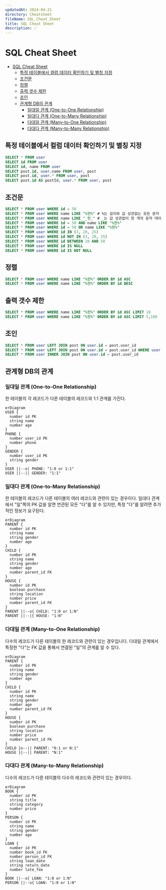 ```yaml
---
updatedAt: 2024-04-21
directory: Cheatsheet
fileName: SQL_Cheat_Sheet
title: SQL Cheat Sheet
description: ✅
---
```


# SQL Cheat Sheet

- [SQL Cheat Sheet](#sql-cheat-sheet)
  - [특정 테이블에서 컬럼 데이터 확인하기 및 별칭 지정](#특정-테이블에서-컬럼-데이터-확인하기-및-별칭-지정)
  - [조건문](#조건문)
  - [정렬](#정렬)
  - [출력 갯수 제한](#출력-갯수-제한)
  - [조인](#조인)
  - [관계형 DB의 관계](#관계형-db의-관계)
    - [일대일 관계 (One-to-One Relationship)](#일대일-관계-one-to-one-relationship)
    - [일대다 관계 (One-to-Many Relationship)](#일대다-관계-one-to-many-relationship)
    - [다대일 관계 (Many-to-One Relationship)](#다대일-관계-many-to-one-relationship)
    - [다대다 관계 (Many-to-Many Relationship)](#다대다-관계-many-to-many-relationship)

## 특정 테이블에서 컬럼 데이터 확인하기 및 별칭 지정

```sql
SELECT * FROM user
SELECT id FROM user
SELECT id, name FROM user
SELECT post.id, user.name FROM user, post
SELECT post.id, user.* FROM user, post
SELECT post.id AS postId, user.* FROM user, post
```

## 조건문

```sql
SELECT * FROM user WHERE id = 50
SELECT * FROM user WHERE name LIKE "%현%" # %는 길이와 값 상관없는 모든 문자 데이터와 매칭
SELECT * FROM user WHERE name LIKE "_현_" # _는 값 상관없이 한 개의 문자 데이터와 매칭
SELECT * FROM user WHERE id = 50 AND name LIKE "%현%"
SELECT * FROM user WHERE id = 50 OR name LIKE "%현%"
SELECT * FROM user WHERE id IN (3, 20, 25)
SELECT * FROM user WHERE id NOT IN (3, 20, 25)
SELECT * FROM user WHERE id BETWEEN 20 AND 50
SELECT * FROM user WHERE id IS NULL
SELECT * FROM user WHERE id IS NOT NULL
```

## 정렬

```sql
SELECT * FROM user WHERE name LIKE "%현%" ORDER BY id ASC
SELECT * FROM user WHERE name LIKE "%현%" ORDER BY id DESC
```

## 출력 갯수 제한

```sql
SELECT * FROM user WHERE name LIKE "%현%" ORDER BY id ASC LIMIT 10
SELECT * FROM user WHERE name LIKE "%현%" ORDER BY id ASC LIMIT 5,100
```

## 조인

```sql
SELECT * FROM user LEFT JOIN post ON user.id = post.user_id
SELECT * FROM user LEFT JOIN post ON user.id = post.user_id WHERE user.id = 20
SELECT * FROM user INNER JOIN post ON user.id = post.user_id
```

## 관계형 DB의 관계

### 일대일 관계 (One-to-One Relationship)

한 테이블의 각 레코드가 다른 테이블의 레코드와 1:1 관계를 가진다.

```mermaid
erDiagram
USER {
  number id PK
  string name
  number age
}
PHONE {
  number user_id PK
  number phone
}
GENDER {
  number user_id PK
  string gender
}
USER ||--o| PHONE: "1:0 or 1:1"
USER ||--|| GENDER: "1:1"
```

### 일대다 관계 (One-to-Many Relationship)

한 테이블의 레코드가 다른 테이블의 여러 레코드와 관련이 있는 경우이다.
일대다 관계에서 "일"쪽의 PK 값을 알면 연관된 모든 "다"를 알 수 있지만, 특정 "다"를 알려면 추가적인 정보가 요구된다.

```mermaid
erDiagram
PARENT {
  number id PK
  string name
  string gender
  number age
}
CHILD {
  number id PK
  string name
  string gender
  number age
  number parent_id FK
}
HOUSE {
  number id PK
  boolean purchase
  string location
  number price
  number parent_id FK
}
PARENT ||--o{ CHILD: "1:0 or 1:N"
PARENT ||--|{ HOUSE: "1:N"
```

### 다대일 관계 (Many-to-One Relationship)

다수의 레코드가 다른 테이블의 한 레코드와 관련이 있는 경우입니다.
다대일 관계에서 특정한 "다"는 FK 값을 통해서 연결된 "일"의 관계를 알 수 있다.

```mermaid
erDiagram
PARENT {
  number id PK
  string name
  string gender
  number age
}
CHILD {
  number id PK
  string name
  string gender
  number age
  number parent_id FK
}
HOUSE {
  number id PK
  boolean purchase
  string location
  number price
  number parent_id FK
}
CHILD }o--|| PARENT: "0:1 or N:1"
HOUSE }|--|| PARENT: "N:1"
```

### 다대다 관계 (Many-to-Many Relationship)

다수의 레코드가 다른 테이블의 다수의 레코드와 관련이 있는 경우이다.

```mermaid
erDiagram
BOOK {
  number id PK
  string title
  string category
  number price
}
PERSON {
  number id PK
  string name
  string gender
  number age
}
LOAN {
  number id PK
  number book_id FK
  number person_id FK
  string loan_date
  string return_date
  number late_fee
}
BOOK ||--o{ LOAN: "1:0 or 1:N"
PERSON ||--o{ LOAN: "1:0 or 1:N"
```
